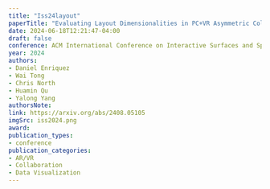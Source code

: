 ```yaml
---
title: "Iss24layout"
paperTitle: "Evaluating Layout Dimensionalities in PC+VR Asymmetric Collaborative Decision Making"
date: 2024-06-18T12:21:47-04:00
draft: false
conference: ACM International Conference on Interactive Surfaces and Spaces (ISS)
year: 2024
authors: 
- Daniel Enriquez
- Wai Tong
- Chris North
- Huamin Qu
- Yalong Yang
authorsNote:
link: https://arxiv.org/abs/2408.05105
imgSrc: iss2024.png
award:
publication_types:
- conference
publication_categories:
- AR/VR
- Collaboration
- Data Visualization
---
```


